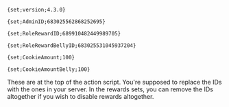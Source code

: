 ```{set;version;4.3.0}```

```{set;AdminID;683025562868252695}```

```{set;RoleRewardID;689910482449989705}```

```{set;RoleRewardBellyID;683025531045937204}```

```{set;CookieAmount;100}```

```{set;CookieAmountBelly;100}```


These are at the top of the action script. You're supposed to replace the IDs with the ones in your server. In the rewards sets, you can remove the IDs altogether if you wish to disable rewards altogether.
